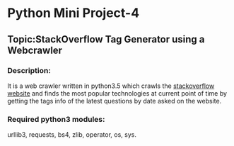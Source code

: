 # Python Mini Project-4
## Topic:StackOverflow Tag Generator using a Webcrawler
### Description:
It is a web crawler written in python3.5 which crawls the [stackoverflow website](http://stackoverflow.com/) and finds the most popular technologies at current point of time by getting the tags info of the latest questions by date asked on the website. 

### Required python3 modules:
  urllib3, requests, bs4, zlib, operator, os, sys.
